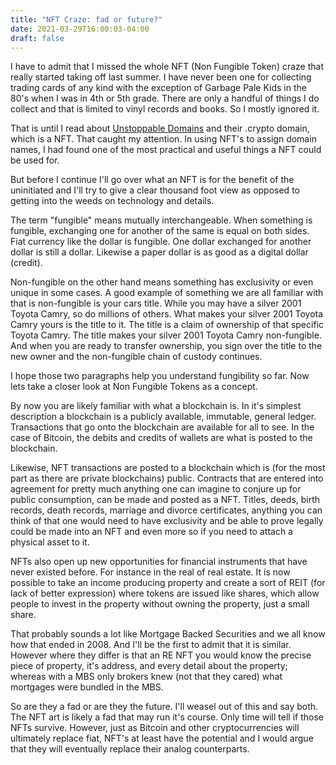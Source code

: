 ```yaml
---
title: "NFT Craze: fad or future?"
date: 2021-03-29T16:00:03-04:00
draft: false
---
```


I have to admit that I missed the whole NFT (Non Fungible Token) craze that really started taking off last summer. I have never been one for collecting trading cards of any kind with the exception of Garbage Pale Kids in the 80's when I was in 4th or 5th grade. There are only a handful of things I do collect and that is limited to vinyl records and books. So I mostly ignored it. 

That is until I read about [Unstoppable Domains](https://unstoppabledomains.com/r/8b86d798b6e6415) and their .crypto domain, which is a NFT. That caught my attention. In using NFT's to assign domain names, I had found one of the most practical and useful things a NFT could be used for. 

But before I continue I'll go over what an NFT is for the benefit of the uninitiated and I'll try to give a clear thousand foot view as opposed to getting into the weeds on technology and details. 

The term "fungible" means mutually interchangeable. When something is fungible, exchanging one for another of the same is equal on both sides. Fiat currency like the dollar is fungible. One dollar exchanged for another dollar is still a dollar. Likewise a paper dollar is as good as a digital dollar (credit). 

Non-fungible on the other hand means something has exclusivity or even unique in some cases. A good example of something we are all familiar with that is non-fungible is your cars title. While you may have a silver 2001 Toyota Camry, so do millions of others. What makes your  silver 2001 Toyota Camry yours is the title to it. The title is a claim of ownership of that specific Toyota Camry. The title makes your silver 2001 Toyota Camry non-fungible. And when you are ready to transfer ownership, you sign over the title to the new owner and the non-fungible chain of custody continues. 

I hope those two paragraphs help you understand fungibility so far. Now lets take a closer look at Non Fungible Tokens as a concept. 

By now you are likely familiar with what a blockchain is. In it's simplest description a blockchain is a publicly available, immutable, general ledger. Transactions that go onto the blockchain are available for all to see. In the case of Bitcoin, the debits and credits of wallets are what is posted to the blockchain.

Likewise, NFT transactions are posted to a blockchain which is (for the most part as there are private blockchains) public. Contracts that are entered into agreement for pretty much anything one can imagine to conjure up for public consumption, can be made and posted as a NFT. Titles, deeds, birth records, death records, marriage and divorce certificates, anything you can think of that one would need to have exclusivity and be able to prove legally could be made into an NFT and even more so if you need to attach a physical asset to it. 

NFTs also open up new opportunities for financial instruments that have never existed before. For instance in the real of real estate. It is now possible to take an income producing property and create a sort of REIT (for lack of better expression) where tokens are issued like shares, which allow people to invest in the property without owning the property, just a small share. 

That probably sounds a lot like Mortgage Backed Securities and we all know how that ended in 2008. And I'll be the first to admit that it is similar. However where they differ is that an RE NFT you would know the precise piece of property, it's address, and every detail about the property; whereas with a MBS only brokers knew (not that they cared) what mortgages were bundled in the MBS. 

So are they a fad or are they the future. I'll weasel out of this and say both. The NFT art is likely a fad that may run it's course. Only time will tell if those NFTs survive. However, just as Bitcoin and other cryptocurrencies will ultimately replace fiat, NFT's at least have the potential and I would argue that they will eventually replace their analog counterparts.  